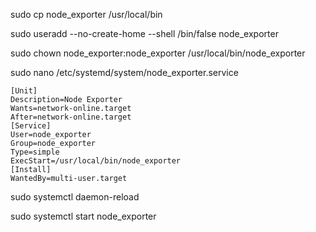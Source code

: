 sudo cp node_exporter /usr/local/bin

sudo useradd --no-create-home --shell /bin/false node_exporter

sudo chown node_exporter:node_exporter /usr/local/bin/node_exporter

sudo nano /etc/systemd/system/node_exporter.service

```
[Unit]
Description=Node Exporter
Wants=network-online.target
After=network-online.target
[Service]
User=node_exporter
Group=node_exporter
Type=simple
ExecStart=/usr/local/bin/node_exporter
[Install]
WantedBy=multi-user.target
```

sudo systemctl daemon-reload

sudo systemctl start node_exporter